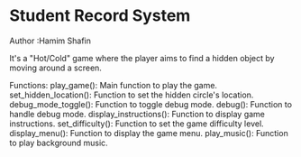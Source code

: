 # Student Record System
Author :Hamim Shafin

It's a "Hot/Cold" game where the player aims to find a hidden object by moving around a screen. 

Functions:
play_game(): Main function to play the game.
set_hidden_location(): Function to set the hidden circle's location.
debug_mode_toggle(): Function to toggle debug mode.
debug(): Function to handle debug mode.
display_instructions(): Function to display game instructions.
set_difficulty(): Function to set the game difficulty level.
display_menu(): Function to display the game menu.
play_music(): Function to play background music.
